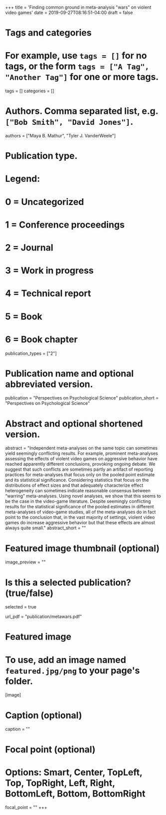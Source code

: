 +++
title = 'Finding common ground in meta-analysis "wars" on violent video games'
date = 2019-09-27T08:16:51-04:00
draft = false

# Tags and categories
# For example, use `tags = []` for no tags, or the form `tags = ["A Tag", "Another Tag"]` for one or more tags.
tags = []
categories = []

# Authors. Comma separated list, e.g. `["Bob Smith", "David Jones"]`.
authors = ["Maya B. Mathur", "Tyler J. VanderWeele"]


# Publication type.
# Legend:
# 0 = Uncategorized
# 1 = Conference proceedings
# 2 = Journal
# 3 = Work in progress
# 4 = Technical report
# 5 = Book
# 6 = Book chapter
publication_types = ["2"]

# Publication name and optional abbreviated version.
publication = "Perspectives on Psychological Science"
publication_short = "Perspectives on Psychological Science"

# Abstract and optional shortened version.
abstract = "Independent meta-analyses on the same topic can sometimes yield seemingly conflicting results. For example, prominent meta-analyses assessing the effects of violent video games on aggressive behavior have reached apparently different conclusions, provoking ongoing debate. We suggest that such conflicts are sometimes partly an artifact of reporting practices for meta-analyses that focus only on the pooled point estimate and its statistical significance. Considering statistics that focus on the distributions of effect sizes and that adequately characterize effect heterogeneity can sometimes indicate reasonable consensus between “warring” meta-analyses. Using novel analyses, we show that this seems to be the case in the video-game literature. Despite seemingly conflicting results for the statistical significance of the pooled estimates in different meta-analyses of video-game studies, all of the meta-analyses do in fact point to the conclusion that, in the vast majority of settings, violent video games do increase aggressive behavior but that these effects are almost always quite small."
abstract_short = ""

# Featured image thumbnail (optional)
image_preview = ""

# Is this a selected publication? (true/false)
selected = true

url_pdf = "publication/metawars.pdf"

# Featured image
# To use, add an image named `featured.jpg/png` to your page's folder. 
[image]
  # Caption (optional)
  caption = ""

  # Focal point (optional)
  # Options: Smart, Center, TopLeft, Top, TopRight, Left, Right, BottomLeft, Bottom, BottomRight
  focal_point = ""
+++
